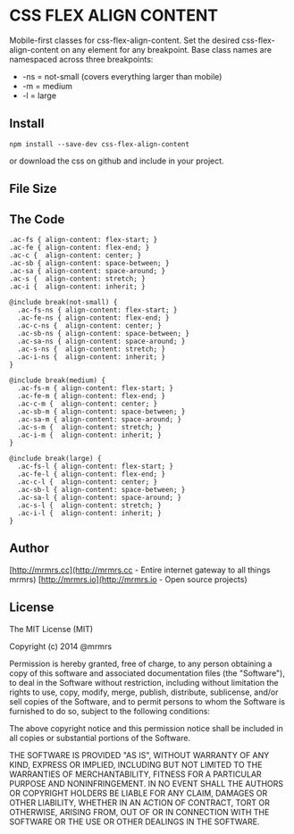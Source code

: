 # CSS FLEX ALIGN CONTENT

  Mobile-first classes for css-flex-align-content.
  Set the desired css-flex-align-content on any element for any breakpoint.
  Base class names are namespaced across three breakpoints:

*  -ns = not-small (covers everything larger than mobile)
*  -m  = medium
*  -l  = large

## Install
```
npm install --save-dev css-flex-align-content
```
or download the css on github and include in your project.

## File Size


## The Code
```
.ac-fs { align-content: flex-start; }
.ac-fe { align-content: flex-end; }
.ac-c {  align-content: center; }
.ac-sb { align-content: space-between; }
.ac-sa { align-content: space-around; }
.ac-s {  align-content: stretch; }
.ac-i {  align-content: inherit; }

@include break(not-small) {
  .ac-fs-ns { align-content: flex-start; }
  .ac-fe-ns { align-content: flex-end; }
  .ac-c-ns {  align-content: center; }
  .ac-sb-ns { align-content: space-between; }
  .ac-sa-ns { align-content: space-around; }
  .ac-s-ns {  align-content: stretch; }
  .ac-i-ns {  align-content: inherit; }
}

@include break(medium) {
  .ac-fs-m { align-content: flex-start; }
  .ac-fe-m { align-content: flex-end; }
  .ac-c-m {  align-content: center; }
  .ac-sb-m { align-content: space-between; }
  .ac-sa-m { align-content: space-around; }
  .ac-s-m {  align-content: stretch; }
  .ac-i-m {  align-content: inherit; }
}

@include break(large) {
  .ac-fs-l { align-content: flex-start; }
  .ac-fe-l { align-content: flex-end; }
  .ac-c-l {  align-content: center; }
  .ac-sb-l { align-content: space-between; }
  .ac-sa-l { align-content: space-around; }
  .ac-s-l {  align-content: stretch; }
  .ac-i-l {  align-content: inherit; }
}

```

## Author

[http://mrmrs.cc](http://mrmrs.cc - Entire internet gateway to all things mrmrs)
[http://mrmrs.io](http://mrmrs.io - Open source projects)

## License

The MIT License (MIT)

Copyright (c) 2014 @mrmrs

Permission is hereby granted, free of charge, to any person obtaining a copy
of this software and associated documentation files (the "Software"), to deal
in the Software without restriction, including without limitation the rights
to use, copy, modify, merge, publish, distribute, sublicense, and/or sell
copies of the Software, and to permit persons to whom the Software is
furnished to do so, subject to the following conditions:

The above copyright notice and this permission notice shall be included in
all copies or substantial portions of the Software.

THE SOFTWARE IS PROVIDED "AS IS", WITHOUT WARRANTY OF ANY KIND, EXPRESS OR
IMPLIED, INCLUDING BUT NOT LIMITED TO THE WARRANTIES OF MERCHANTABILITY,
FITNESS FOR A PARTICULAR PURPOSE AND NONINFRINGEMENT. IN NO EVENT SHALL THE
AUTHORS OR COPYRIGHT HOLDERS BE LIABLE FOR ANY CLAIM, DAMAGES OR OTHER
LIABILITY, WHETHER IN AN ACTION OF CONTRACT, TORT OR OTHERWISE, ARISING FROM,
OUT OF OR IN CONNECTION WITH THE SOFTWARE OR THE USE OR OTHER DEALINGS IN
THE SOFTWARE.

